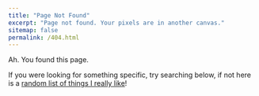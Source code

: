 ```yaml
---
title: "Page Not Found"
excerpt: "Page not found. Your pixels are in another canvas."
sitemap: false
permalink: /404.html
---
```


Ah. You found this page.

If you were looking for something specific, try searching below, if not here is a [random list of things I really like](likes)!

<script type="text/javascript">
  var GOOG_FIXURL_LANG = 'en';
  var GOOG_FIXURL_SITE = '{{ site.url }}'
</script>
<script type="text/javascript"
  src="//linkhelp.clients.google.com/tbproxy/lh/wm/fixurl.js">
</script>
